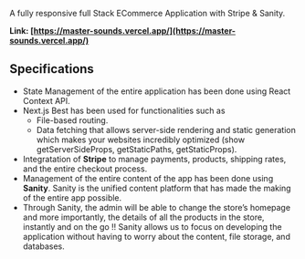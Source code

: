 
A fully responsive full Stack ECommerce Application with Stripe & Sanity.

<strong>Link: [https://master-sounds.vercel.app/](https://master-sounds.vercel.app/)</strong>

## Specifications
- State Management of the entire application has been done using React Context API.
- Next.js Best has been used for functionalities such as
    - File-based routing.
    - Data fetching that allows server-side rendering and static generation which makes your websites incredibly optimized (show getServerSideProps, getStaticPaths, getStaticProps).
- Integratation of <strong>Stripe</strong> to manage payments, products, shipping rates, and the entire checkout process.
- Management of the entire content of the app has been done using <strong>Sanity</strong>. Sanity is the unified content platform that has made the making of the entire app possible. <show sanity desk>
- Through Sanity, the admin will be able to change the store’s homepage and more importantly, the details of all the products in the store, instantly and on the go !! Sanity allows us to focus on developing the application without having to worry about the content, file storage, and databases.

